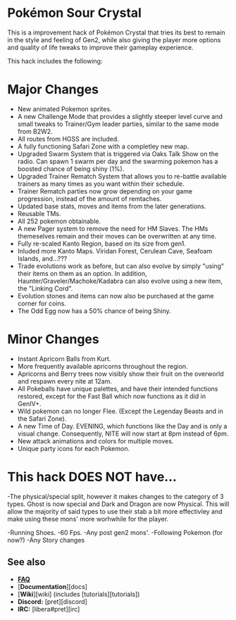 # Pokémon Sour Crystal

This is a improvement hack of Pokémon Crystal that tries its best to remain in the style and feeling of Gen2, while also giving the player more
options and quality of life tweaks to improve their gameplay experience.

This hack includes the following:

# Major Changes
- New animated Pokemon sprites.
- A new Challenge Mode that provides a slightly steeper level curve and small tweaks to Trainer/Gym leader parties, similar to the same mode from B2W2.
- All routes from HGSS are included.
- A fully functioning Safari Zone with a completley new map.
- Upgraded Swarm System that is triggered via Oaks Talk Show on the radio. Can spawn 1 swarm per day and the swarming pokemon has a boosted chance of being shiny (1%).
- Upgraded Trainer Rematch System that allows you to re-battle available trainers as many times as you want within their schedule.
- Trainer Rematch parties now grow depending on your game progression, instead of the amount of remtaches.
- Updated base stats, moves and items from the later generations.
- Reusable TMs.
- All 252 pokemon obtainable.
- A new Pager system to remove the need for HM Slaves. The HMs themeselves remain and their moves can be overwritten at any time.
- Fully re-scaled Kanto Region, based on its size from gen1.
- Inluded more Kanto Maps. Viridan Forest, Cerulean Cave, Seafoam Islands, and...???
- Trade evolutions work as before, but can also evolve by simply "using" their items on them as an option. In addition, Haunter/Graveler/Machoke/Kadabra can also evolve using a new item, the "Linking Cord".
- Evolution stones and items can now also be purchased at the game corner for coins.
- The Odd Egg now has a 50% chance of being Shiny.


# Minor Changes
- Instant Apricorn Balls from Kurt.
- More frequently available apricorns throughout the region.
- Apricorns and Berry trees now visibly show their fruit on the overworld and respawn every nite at 12am.
- All Pokeballs have unique palettes, and have their intended functions restored, except for the Fast Ball which now functions as it did in GenIV+.
- Wild pokemon can no longer Flee. (Except the Legenday Beasts and in the Safari Zone).
- A new Time of Day. EVENING, which functions like the Day and is only a visual change. Consequently, NITE will now start at 8pm instead of 6pm.
- New attack animations and colors for multiple moves.
- Unique party icons for each Pokemon.


# This hack DOES NOT have... 

-The physical/special split, however it makes changes to the category of 3 types. Ghost is now special and Dark and Dragon 
are now Physical. This will allow the majority of said types to use their stab a bit more effectivley and make using these mons' more worhwhile for the player.

-Running Shoes.
-60 Fps.
-Any post gen2 mons'.
-Following Pokemon (for now?)
-Any Story changes


## See also

- [**FAQ**](FAQ.md)
- [**Documentation**][docs]
- [**Wiki**][wiki] (includes [tutorials][tutorials])
- **Discord:** [pret][discord]
- **IRC:** [libera#pret][irc]
